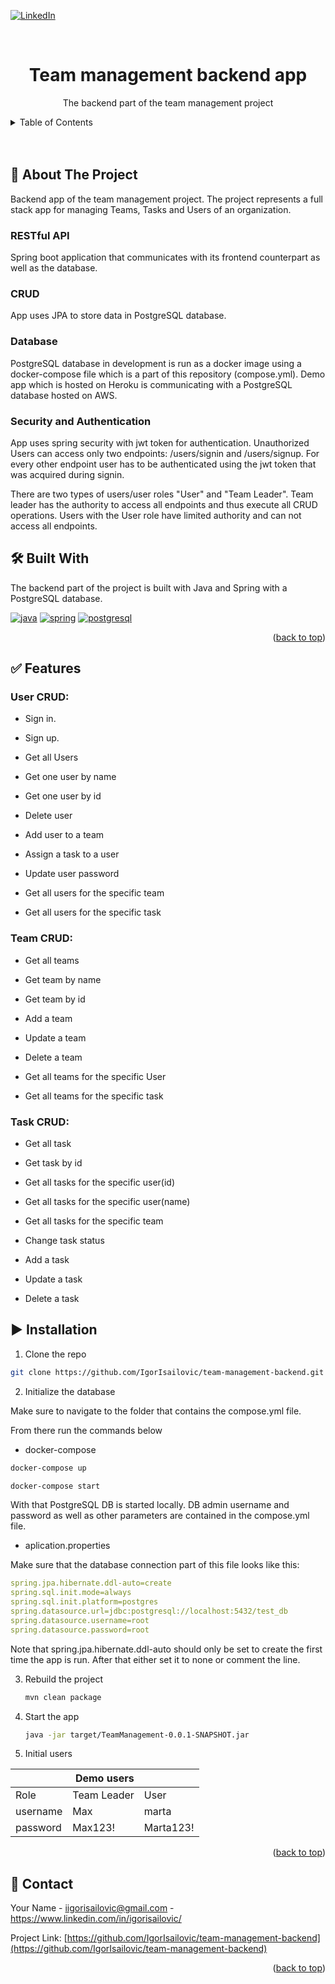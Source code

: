 <div id="top"></div>

[![LinkedIn][linkedin-shield]][linkedin-url]

<br />
<div align="center">

  <h1 align="center">Team management backend app</h3>

  <p align="center">
    The backend part of the team management project
    <br />
  </p>
  <p align="center">

</div>

<details>
  <summary>Table of Contents</summary>
  <ol>
    <li>
      <a href="#📝-about-the-project"> 📝 About The Project</a>
    </li> 
        <li><a href="#🛠️-built-with"> 🛠️ Built With</a></li>  
    <li> <a href="#✅-features"> ✅ Features</a></li> 
        <li><a href="#▶️-installation"> ▶️ Installation</a></li>
    <li><a href="#📧-contact"> 	📧 Contact</a></li>
  
  </ol>
</details>
</br>
</br>

## 📝 About The Project

Backend app of the team management project. The project represents a full stack app for managing Teams, Tasks and Users of an organization.

### RESTful API

Spring boot application that communicates with its frontend counterpart as well as the database.

### CRUD

App uses JPA to store data in PostgreSQL database.

### Database

PostgreSQL database in development is run as a docker image using a docker-compose file which is a part of this repository (compose.yml).
Demo app which is hosted on Heroku is communicating with a PostgreSQL database hosted on AWS.

### Security and Authentication

App uses spring security with jwt token for authentication. Unauthorized Users can access only two endpoints: /users/signin and /users/signup. For every other endpoint user has to be authenticated using the jwt token that was acquired during signin.

There are two types of users/user roles "User" and "Team Leader". Team leader has the authority to access all endpoints and thus execute all CRUD operations. Users with the User role have limited authority and can not access all endpoints.

## 🛠️ Built With

The backend part of the project is built with Java and Spring with a PostgreSQL database.

[![java]][java-url]
[![spring]][spring-url]
[![postgresql]][postgresql-url]

<p align="right">(<a href="#top">back to top</a>)</p>

## ✅ Features

### User CRUD:

- Sign in.

- Sign up.

- Get all Users

- Get one user by name

- Get one user by id

- Delete user

- Add user to a team

- Assign a task to a user

- Update user password

- Get all users for the specific team

- Get all users for the specific task

### Team CRUD:

- Get all teams

- Get team by name

- Get team by id

- Add a team

- Update a team

- Delete a team

- Get all teams for the specific User

- Get all teams for the specific task

### Task CRUD:

- Get all task

- Get task by id

- Get all tasks for the specific user(id)

- Get all tasks for the specific user(name)

- Get all tasks for the specific team

- Change task status

- Add a task

- Update a task

- Delete a task

## ▶️ Installation

1. Clone the repo

```sh
git clone https://github.com/IgorIsailovic/team-management-backend.git
```

2. Initialize the database

Make sure to navigate to the folder that contains the compose.yml file.

From there run the commands below

- docker-compose

```sh
docker-compose up
```

```sh
docker-compose start
```

With that PostgreSQL DB is started locally. DB admin username and password as well as other parameters are contained in the compose.yml file.

- aplication.properties

Make sure that the database connection part of this file looks like this:

```yml
spring.jpa.hibernate.ddl-auto=create
spring.sql.init.mode=always
spring.sql.init.platform=postgres
spring.datasource.url=jdbc:postgresql://localhost:5432/test_db
spring.datasource.username=root
spring.datasource.password=root
```

Note that spring.jpa.hibernate.ddl-auto should only be set to create the first time the app is run. After that either set it to none or comment the line.

3. Rebuild the project
   ```sh
   mvn clean package
   ```
4. Start the app

   ```sh
   java -jar target/TeamManagement-0.0.1-SNAPSHOT.jar
   ```

5. Initial users
<div align="center">
<table class="tg">
<thead>
  <tr>
    <th class="tg-baqh" colspan="3">Demo users</th>
  </tr>
</thead>
<tbody>
  <tr>
    <td class="tg-baqh">Role</td>
    <td class="tg-baqh">Team Leader</td>
    <td class="tg-baqh">User</td>
  </tr>
  <tr>
    <td class="tg-baqh">username</td>
    <td class="tg-baqh">Max</td>
    <td class="tg-baqh">marta</td>
  </tr>
  <tr>
    <td class="tg-baqh">password</td>
    <td class="tg-baqh">Max123!</td>
    <td class="tg-baqh">Marta123!</td>
  </tr>
</tbody>
</table>
</div>

<p align="right">(<a href="#top">back to top</a>)</p>

## 📧 Contact

Your Name - iigorisailovic@gmail.com - https://www.linkedin.com/in/igorisailovic/

Project Link: [https://github.com/IgorIsailovic/team-management-backend](https://github.com/IgorIsailovic/team-management-backend)

<p align="right">(<a href="#top">back to top</a>)</p>

[linkedin-shield]: https://img.shields.io/badge/-LinkedIn-black.svg?style=for-the-badge&logo=linkedin&colorB=555
[linkedin-url]: https://www.linkedin.com/in/igorisailovic/
[java]: https://img.shields.io/badge/Java-ED8B00?style=for-the-badge&logo=java&logoColor=white
[spring]: https://img.shields.io/badge/Spring-6DB33F?style=for-the-badge&logo=spring&logoColor=white
[postgresql]: https://img.shields.io/badge/PostgreSQL-316192?style=for-the-badge&logo=postgresql&logoColor=white
[java-url]: https://www.java.com/en/
[spring-url]: https://spring.io/
[postgresql-url]: https://www.postgresql.org/
